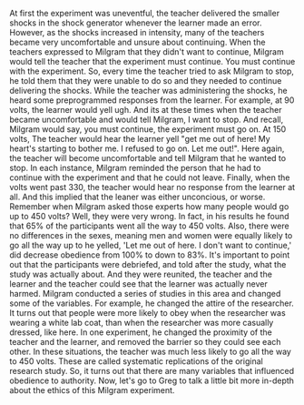 At first the experiment was uneventful, the teacher delivered the smaller
shocks in the shock generator whenever the learner made an error. However, as
the shocks increased in intensity, many of the teachers became very
uncomfortable and unsure about continuing. When the teachers expressed to
Milgram that they didn't want to continue, Milgram would tell the teacher that
the experiment must continue. You must continue with the experiment. So, every
time the teacher tried to ask Milgram to stop, he told them that they were
unable to do so and they needed to continue delivering the shocks. While the
teacher was administering the shocks, he heard some preprogrammed responses
from the learner. For example, at 90 volts, the learner would yell ugh. And its
at these times when the teacher became uncomfortable and would tell Milgram, I
want to stop. And recall, Milgram would say, you must continue, the experiment
must go on. At 150 volts, The teacher would hear the learner yell "get me out
of here! My heart's starting to bother me. I refused to go on. Let me out!".
Here again, the teacher will become uncomfortable and tell Milgram that he
wanted to stop. In each instance, Milgram reminded the person that he had to
continue with the experiment and that he could not leave. Finally, when the
volts went past 330, the teacher would hear no response from the learner at
all. And this implied that the leaner was either unconcious, or worse. Remember
when Milgram asked those experts how many people would go up to 450 volts?
Well, they were very wrong. In fact, in his results he found that 65% of the
participants went all the way to 450 volts. Also, there were no differences in
the sexes, meaning men and women were equally likely to go all the way up to
he yelled, 'Let me out of here. I don't want to continue,' did decrease
obedience from 100% to down to 83%. It's important to point out that the
participants were debriefed, and told after the study, what the study was
actually about. And they were reunited, the teacher and the learner and the
teacher could see that the learner was actually never harmed. Milgram conducted
a series of studies in this area and changed some of the variables. For
example, he changed the attire of the researcher. It turns out that people were
more likely to obey when the researcher was wearing a white lab coat, than when
the researcher was more casually dressed, like here. In one experiment, he
changed the proximity of the teacher and the learner, and removed the barrier
so they could see each other. In these situations, the teacher was much less
likely to go all the way to 450 volts. These are called systematic replications
of the original research study. So, it turns out that there are many variables
that influenced obedience to authority. Now, let's go to Greg to talk a little
bit more in-depth about the ethics of this Milgram experiment.
